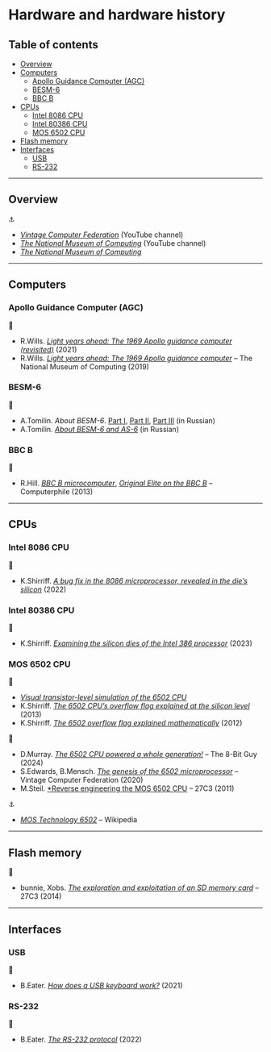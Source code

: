 # Hardware and hardware history <!-- omit in toc -->

## Table of contents <!-- omit in toc -->

- [Overview](#overview)
- [Computers](#computers)
  - [Apollo Guidance Computer (AGC)](#apollo-guidance-computer-agc)
  - [BESM-6](#besm-6)
  - [BBC B](#bbc-b)
- [CPUs](#cpus)
  - [Intel 8086 CPU](#intel-8086-cpu)
  - [Intel 80386 CPU](#intel-80386-cpu)
  - [MOS 6502 CPU](#mos-6502-cpu)
- [Flash memory](#flash-memory)
- [Interfaces](#interfaces)
  - [USB](#usb)
  - [RS-232](#rs-232)

---

## Overview

:anchor:

- [*Vintage Computer Federation*](https://www.youtube.com/channel/UCKdBVD2wVUkuJQZhxGvVr0Q) (YouTube channel)
- [*The National Museum of Computing*](https://www.youtube.com/user/tnmoc) (YouTube channel)
- [*The National Museum of Computing*](https://www.tnmoc.org/)

---

## Computers

### Apollo Guidance Computer (AGC)

:movie_camera:

- R.Wills. [*Light years ahead: The 1969 Apollo guidance computer (revisited)*](https://www.youtube.com/watch?v=VYI0Kf_1wqk)  (2021)
- R.Wills. [*Light years ahead: The 1969 Apollo guidance computer*](https://www.youtube.com/watch?v=B1J2RMorJXM) – The National Museum of Computing (2019)

### BESM-6

:movie_camera:

- A.Tomilin. *About BESM-6*. [Part I](https://www.youtube.com/watch?v=66VBKeGAmfs), [Part II](https://www.youtube.com/watch?v=pL4wGV_ui4o), [Part III](https://www.youtube.com/watch?v=F9IQ357YwdU) (in Russian)
- A.Tomilin. [*About BESM-6 and AS-6*](https://www.youtube.com/watch?v=VvDl9HmVx5U) (in Russian)

### BBC B

:movie_camera:

- R.Hill. [*BBC B microcomputer*](https://www.youtube.com/watch?v=do6xydtcVPk), [*Original Elite on the BBC B*](https://www.youtube.com/watch?v=owz7XExO-Wk) – Computerphile (2013)

---

## CPUs

### Intel 8086 CPU

:link:

- K.Shirriff. [*A bug fix in the 8086 microprocessor, revealed in the die’s silicon*](https://www.righto.com/2022/11/a-bug-fix-in-8086-microprocessor.html) (2022)

### Intel 80386 CPU

:link:

- K.Shirriff. [*Examining the silicon dies of the Intel 386 processor*](https://www.righto.com/2023/10/intel-386-die-versions.html) (2023)

### MOS 6502 CPU

:link:

- [*Visual transistor-level simulation of the 6502 CPU*](http://visual6502.org/)
- K.Shirriff. [*The 6502 CPU’s overflow flag explained at the silicon level*](https://www.righto.com/2013/01/a-small-part-of-6502-chip-explained.html) (2013)
- K.Shirriff. [*The 6502 overflow flag explained mathematically*](https://www.righto.com/2012/12/the-6502-overflow-flag-explained.html) (2012)

:movie_camera:

- D.Murray. [*The 6502 CPU powered a whole generation!*](https://www.youtube.com/watch?v=acUH4lWe2NQ) – The 8-Bit Guy (2024)
- S.Edwards, B.Mensch. [*The genesis of the 6502 microprocessor*](https://www.youtube.com/watch?v=mEhvfJaPTlI) – Vintage Computer Federation (2020)
- M.Steil. [*Reverse engineering the MOS 6502 CPU](https://www.youtube.com/watch?v=fWqBmmPQP40) – 27C3 (2011)

:anchor:

- [*MOS Technology 6502*](https://en.wikipedia.org/wiki/MOS_Technology_6502) – Wikipedia

---

## Flash memory

:link:

- bunnie, Xobs. [*The exploration and exploitation of an SD memory card*](https://www.youtube.com/watch?v=ruEn7TE4YMM) – 27C3 (2014)

---

## Interfaces

### USB

:movie_camera:

- B.Eater. [*How does a USB keyboard work?*](https://www.youtube.com/watch?v=wdgULBpRoXk) (2021)

### RS-232

:movie_camera:

- B.Eater. [*The RS-232 protocol*](https://www.youtube.com/watch?v=AHYNxpqKqwo) (2022)
